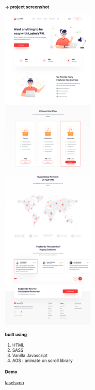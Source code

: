 #### -> project screenshot
<img src="https://github.com/Abdelmalek123-Ennani/Lasels-VPN-Landing-page/blob/master/assets/svgs/readme.svg" alt="project " />

#### built using
<ol>
  <li>HTML</li>
  <li>SASS</li>
  <li>Vanilla Javascript</li>
  <li>AOS : animate on scroll library</li>
</ol>

#### Demo 
<a href="https://laselsvpnss.netlify.app/" target="_blank">laselsvpn</a>
